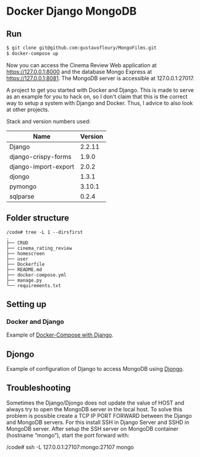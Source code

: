 Docker Django MongoDB
=============

## Run
```bash
$ git clone git@github.com:gustavofleury/MongoFilms.git
$ docker-compose up
```

Now you can access the Cinema Review Web application at <https://127.0.0.1:8000> 
and the  database Mongo Express at <https://127.0.0.1:8081>.
The MongoDB server is accessible at 127.0.0.1:27017.

A project to get you started with Docker and Django. This is made to
serve as an example for you to hack on, so I don't claim that this is the
correct way to setup a system with Django and Docker. Thus, I advice to also
look at other projects.

Stack and version numbers used:

| Name                  | Version  |
|-----------------------|----------|
| Django                | 2.2.11   |
| django-crispy-forms   | 1.9.0    |
| django-import-export  | 2.0.2    |
| djongo                | 1.3.1    |
| pymongo               | 3.10.1   |
| sqlparse              | 0.2.4    |



## Folder structure

```
/code# tree -L 1 --dirsfirst
.
├── CRUD
├── cinema_rating_review
├── homescreen
├── user
├── Dockerfile
├── README.md
├── docker-compose.yml
├── manage.py
└── requirements.txt
```

## Setting up

### Docker and Django
Example of [Docker-Compose with Django](https://docs.docker.com/compose/django/).

## Djongo
Example of configuration of Django to access MongoDB using [Djongo](https://djongo.readthedocs.io/docs/get-started/).

## Troubleshooting
Sometimes the Django/Djongo does not update the value of HOST and
always try to open the MongoDB server in the local host. To solve this problem is possible
create a TCP IP PORT FORWARD between the Django and MongoDB servers. For this
install SSH in Django Server and SSHD in MongoDB server. After setup the SSH server on
MongoDB container (hostname “mongo”), start the port forward with:

/code# ssh -L 127.0.0.1:27107:mongo:27107 mongo

